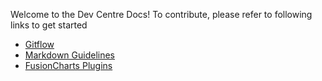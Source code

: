 Welcome to the Dev Centre Docs! To contribute, please refer to following links to get started 

* [Gitflow](https://github.com/fusioncharts/dev_centre_docs/wiki/Gitflow)
* [Markdown Guidelines](https://github.com/fusioncharts/dev_centre_docs/wiki/Markdown-Guidelines)
* [FusionCharts Plugins](https://github.com/fusioncharts/dev_centre_docs/wiki/FusionCharts-Plugins)
